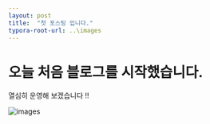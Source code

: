 ```yaml
---
layout: post
title:  "첫 포스팅 입니다."
typora-root-url: ..\images
---
```


# 오늘 처음 블로그를 시작했습니다.

열심히 운영해 보겠습니다 !!

![images](/images.png)
